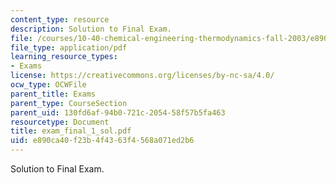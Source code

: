 ```yaml
---
content_type: resource
description: Solution to Final Exam.
file: /courses/10-40-chemical-engineering-thermodynamics-fall-2003/e890ca40f23b4f4363f4568a071ed2b6_exam_final_1_sol.pdf
file_type: application/pdf
learning_resource_types:
- Exams
license: https://creativecommons.org/licenses/by-nc-sa/4.0/
ocw_type: OCWFile
parent_title: Exams
parent_type: CourseSection
parent_uid: 130fd6af-94b0-721c-2054-58f57b5fa463
resourcetype: Document
title: exam_final_1_sol.pdf
uid: e890ca40-f23b-4f43-63f4-568a071ed2b6
---
```

Solution to Final Exam.
